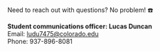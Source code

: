 Need to reach out with questions? No problem! ☎️

__Student communications officer: Lucas Duncan__  
Email: ludu7475@colorado.edu  
Phone: 937-896-8081  
